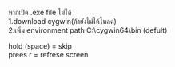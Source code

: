 หากเปิด .exe file ไม่ได้<br>
1.download cygwin(ถ้ายังไม่ได้โหลด)<br>
2.เพิ่ม environment path C:\cygwin64\bin (defult)<br>

hold (space) = skip<br>
prees r = refrese screen<br>
